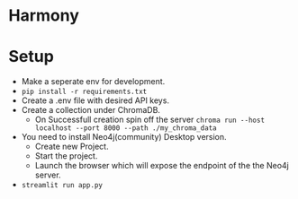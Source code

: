 # Harmony

# Setup
- Make a seperate env for development.
- `pip install -r requirements.txt`
- Create a .env file with desired API keys.
- Create a collection under ChromaDB.
  - On Successfull creation spin off the server `chroma run --host localhost --port 8000 --path ./my_chroma_data`
- You need to install Neo4j(community) Desktop version.
  - Create new Project.
  - Start the project.
  - Launch the browser which will expose the endpoint of the the Neo4j server.
- `streamlit run app.py`
